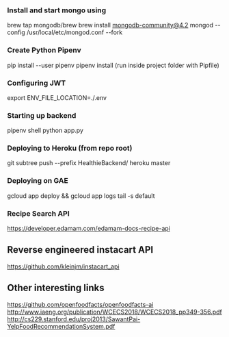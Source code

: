 ### Install and start mongo using 
brew tap mongodb/brew
brew install mongodb-community@4.2
mongod --config /usr/local/etc/mongod.conf --fork

### Create Python Pipenv 
pip install --user pipenv
pipenv install (run inside project folder with Pipfile)


### Configuring JWT
export ENV_FILE_LOCATION=./.env

### Starting up backend
pipenv shell
python app.py


### Deploying to Heroku (from repo root)
git subtree push --prefix HealthieBackend/ heroku master 

### Deploying on GAE
gcloud app deploy && gcloud app logs tail -s default

### Recipe Search API
https://developer.edamam.com/edamam-docs-recipe-api

## Reverse engineered instacart API
https://github.com/kleinjm/instacart_api


## Other interesting links
https://github.com/openfoodfacts/openfoodfacts-ai
http://www.iaeng.org/publication/WCECS2018/WCECS2018_pp349-356.pdf
http://cs229.stanford.edu/proj2013/SawantPai-YelpFoodRecommendationSystem.pdf
